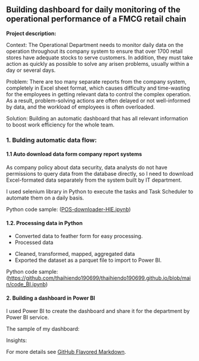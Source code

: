 ## Building dashboard for daily monitoring of the operational performance of a FMCG retail chain

**Project description:** 

Context: The Operational Department needs to monitor daily data on the operation throughout its company system to ensure that over 1700 retail stores have adequate stocks to serve customers. In addition, they must take action as quickly as possible to solve any arisen problems, usually within a day or several days.

Problem: There are too many separate reports from the company system, completely in Excel sheet format, which causes difficulty and time-wasting for the employees in getting relevant data to control the complex operation. As a result, problem-solving actions are often delayed or not well-informed by data, and the workload of employees is often overloaded.

Solution: Building an automatic dashboard that has all relevant information to boost work efficiency for the whole team.


### 1. Bulding automatic data flow:

#### 1.1 Auto download data form company report systems

As company policy about data security, data analysts do not have permissions to query data from the database directly, so I need to download Excel-formated data separately from the system built by IT department.

I used selenium library in Python to execute the tasks and Task Scheduler to automate them on a daily basis.

Python code sample: ([POS-downloader-HIE.ipynb](https://github.com/thaihiendo190699/thaihiendo190699.github.io/blob/main/POS-downloader-HIE.ipynb?short_path=d160d63))

#### 1.2. Processing data in Python

- Converted data to feather form for easy processing.
- Processed data
+ Cleaned, transformed, mapped, aggregated data
+ Exported the dataset as a parquet file to import to Power BI.

Python code sample: (https://github.com/thaihiendo190699/thaihiendo190699.github.io/blob/main/code_BI.ipynb)

#### 2. Building a dashboard in Power BI

I used Power BI to create the dashboard and share it for the department by Power BI service.

The sample of my dashboard: 

Insights:



For more details see [GitHub Flavored Markdown](https://guides.github.com/features/mastering-markdown/).
